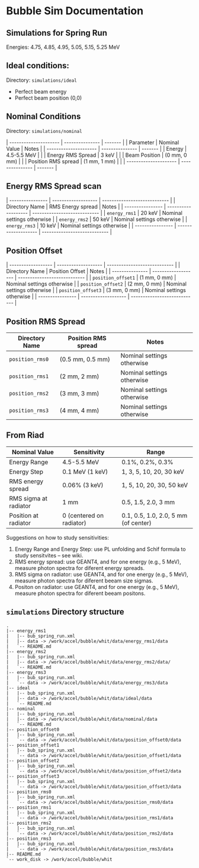 # Bubble Sim Documentation

## Simulations for Spring Run

Energies: 4.75, 4.85, 4.95, 5.05, 5.15, 5.25 MeV

## Ideal conditions:

Directory: `simulations/ideal`

* Perfect beam energy
* Perfect beam position (0,0) 

## Nominal Conditions

Directory: `simulations/nominal`

| --------------------- | --------------- | ------- |
| Parameter             | Nominal Value   | Notes   |
| --------------------- | --------------- | ------- |
| Energy                | 4.5-5.5 MeV     |         |
| Energy RMS Spread     | 3 keV           |         |
| Beam Position         | (0 mm, 0 mm)    |         |
| Position RMS spread   | (1 mm, 1 mm)    |         |
| --------------------- | --------------- | ------- |

## Energy RMS Spread scan

| ---------------- | ------------------- | ---------------------------- |
| Directory Name   | RMS Energy spread   | Notes                        |
| ---------------- | ------------------- | ---------------------------- |
| `energy_rms1`    | 20 keV              | Nominal settings otherwise   |
| `energy_rms2`    | 50 keV              | Nominal settings otherwise   |
| `energy_rms3`    | 10 keV              | Nominal settings otherwise   |
| ---------------- | ------------------- | ---------------------------- |


## Position Offset

| ------------------ | ------------------- | ---------------------------- |
| Directory Name     | Position Offset     | Notes                        |
| ---------------    | ------------------- | ---------------------------- |
| `position_offset1` | (1 mm, 0 mm)        | Nominal settings otherwise   |
| `position_offset2` | (2 mm, 0 mm)        | Nominal settings otherwise   |
| `position_offset3` | (3 mm, 0 mm)        | Nominal settings otherwise   |
| ----------------   | ------------------- | ---------------------------- |

## Position RMS Spread

| Directory Name     | Position RMS spread | Notes                        |
| ---------------    | ------------------- | ---------------------------- |
| `position_rms0`    | (0.5 mm, 0.5 mm)    | Nominal settings otherwise   |
| `position_rms1`    | (2 mm, 2 mm)        | Nominal settings otherwise   |
| `position_rms2`    | (3 mm, 3 mm)        | Nominal settings otherwise   |
| `position_rms3`    | (4 mm, 4 mm)        | Nominal settings otherwise   |

## From Riad

| Nominal Value             | Sensitivity                  | Range                                    |
| ------------------------- | ---------------------------- | ---------------------------------------- |
| Energy Range              | 4.5-5.5 MeV                  | 0.1%, 0.2%, 0.3%                         |
| Energy Step               | 0.1 MeV (1 keV)              | 1, 3, 5, 10, 20, 30 keV                  |
| RMS energy spread         | 0.06% (3 keV)                | 1, 5, 10, 20, 30, 50 keV                 |
| RMS sigma at radiator     | 1 mm                         | 0.5, 1.5, 2.0, 3 mm                      |
| Position at radiator      | 0 (centered on radiator)     | 0.1, 0.5, 1.0, 2.0, 5 mm (of center)     |


Suggestions on how to study sensitivities:
1. Energy Range and Energy Step: use PL unfolding and Schif formula to study 
sensitvites – see wiki.
2. RMS energy spread: use GEANT4, and for one energy (e.g., 5 MeV), measure 
photon spectra for
diferent energy spreads.
3. RMS sigma on radiator: use GEANT4, and for one energy (e.g., 5 MeV), 
measure photon spectra for
diferent beeam size sigmas.
4. Positon on radiator: use GEANT4, and for one energy (e.g., 5 MeV), 
measure photon spectra for diferent beeam positons.


## `simulations` Directory structure

```
.
|-- energy_rms1
|   |-- bub_spring_run.xml
|   |-- data -> /work/accel/bubble/whit/data/energy_rms1/data
|   `-- README.md
|-- energy_rms2
|   |-- bub_spring_run.xml
|   |-- data -> /work/accel/bubble/whit/data/energy_rms2/data/
|   `-- README.md
|-- energy_rms3
|   |-- bub_spring_run.xml
|   `-- data -> /work/accel/bubble/whit/data/energy_rms3/data
|-- ideal
|   |-- bub_spring_run.xml
|   |-- data -> /work/accel/bubble/whit/data/ideal/data
|   `-- README.md
|-- nominal
|   |-- bub_spring_run.xml
|   |-- data -> /work/accel/bubble/whit/data/nominal/data
|   `-- README.md
|-- position_offset0
|   |-- bub_spring_run.xml
|   `-- data -> /work/accel/bubble/whit/data/position_offset0/data
|-- position_offset1
|   |-- bub_spring_run.xml
|   `-- data -> /work/accel/bubble/whit/data/position_offset1/data
|-- position_offset2
|   |-- bub_spring_run.xml
|   `-- data -> /work/accel/bubble/whit/data/position_offset2/data
|-- position_offset3
|   |-- bub_spring_run.xml
|   `-- data -> /work/accel/bubble/whit/data/position_offset3/data
|-- position_rms0
|   |-- bub_spring_run.xml
|   `-- data -> /work/accel/bubble/whit/data/position_rms0/data
|-- position_rms1
|   |-- bub_spring_run.xml
|   `-- data -> /work/accel/bubble/whit/data/position_rms1/data
|-- position_rms2
|   |-- bub_spring_run.xml
|   `-- data -> /work/accel/bubble/whit/data/position_rms2/data
|-- position_rms3
|   |-- bub_spring_run.xml
|   `-- data -> /work/accel/bubble/whit/data/position_rms3/data
|-- README.md
`-- work_disk -> /work/accel/bubble/whit
```

